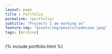 ```yaml
--- 
layout: page
title : Portfolio 
permalink: /portfolio/
subtitle: "Projects I am working on" 
feature-img: "assets/img/pexels/codeview.jpeg"
tags: [Archive]
---
```


{% include portfolio.html %}
